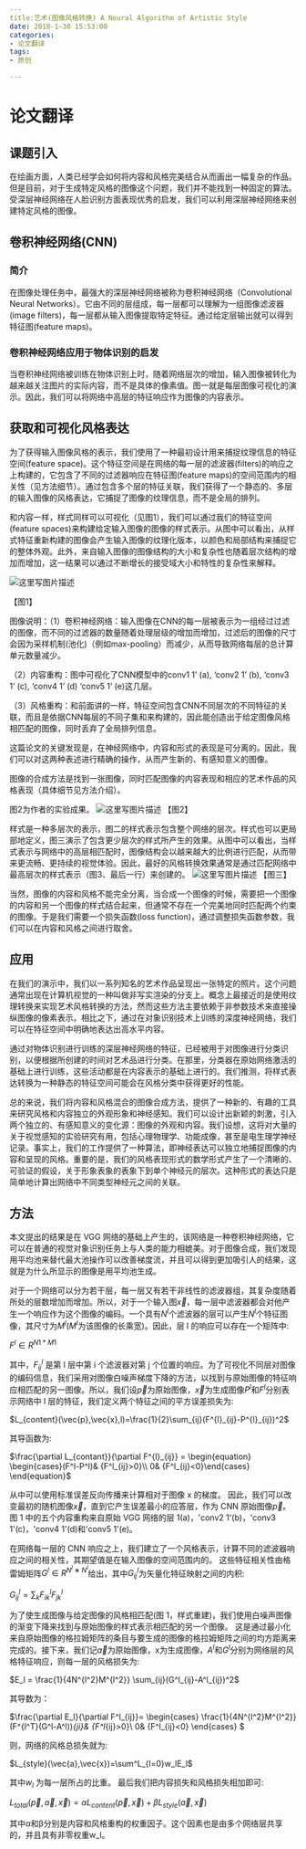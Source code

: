 ```yaml
---
title:艺术(图像风格转换) A Neural Algorithm of Artistic Style
date: 2018-1-30 15:53:00
categories: 
- 论文翻译
tags:
- 原创

---
```


		
# 论文翻译

## 课题引入

在绘画方面，人类已经学会如何将内容和风格完美结合从而画出一幅复杂的作品。但是目前，对于生成特定风格的图像这个问题，我们并不能找到一种固定的算法。受深层神经网络在人脸识别方面表现优秀的启发，我们可以利用深层神经网络来创建特定风格的图像。

## 卷积神经网络(CNN)

### 简介

在图像处理任务中，最强大的深层神经网络被称为卷积神经网络（Convolutional Neural Networks）。它由不同的层组成，每一层都可以理解为一组图像滤波器(image filters)，每一层都从输入图像提取特定特征。通过给定层输出就可以得到特征图(feature maps)。

### 卷积神经网络应用于物体识别的启发

当卷积神经网络被训练在物体识别上时，随着网络层次的增加，输入图像被转化为越来越关注图片的实际内容，而不是具体的像素值。图一就是每层图像可视化的演示。因此，我们可以将网络中高层的特征响应作为图像的内容表示。

## 获取和可视化风格表达

为了获得输入图像风格的表示，我们使用了一种最初设计用来捕捉纹理信息的特征空间(feature space)。这个特征空间是在网络的每一层的滤波器(filters)的响应之上构建的，它包含了不同的过滤器响应在特征图(feature maps)的空间范围内的相关性（见方法细节）。通过包含多个层的特征关联，我们获得了一个静态的、多层的输入图像的风格表达，它捕捉了图像的纹理信息，而不是全局的排列。

和内容一样，样式同样可以可视化（见图1），我们可以通过我们的特征空间(feature spaces)来构建给定输入图像的图像的样式表示。从图中可以看出，从样式特征重新构建的图像会产生输入图像的纹理化版本，以颜色和局部结构来捕捉它的整体外观。此外，来自输入图像的图像结构的大小和复杂性也随着层次结构的增加而增加，这一结果可以通过不断增长的接受域大小和特性的复杂性来解释。

![这里写图片描述](http://img.blog.csdn.net/20180130122303448?watermark/2/text/aHR0cDovL2Jsb2cuY3Nkbi5uZXQvcXFfMzYyODU4Nzk=/font/5a6L5L2T/fontsize/400/fill/I0JBQkFCMA==/dissolve/70/gravity/SouthEast)

【图1】

图像说明：（1）卷积神经网络：输入图像在CNN的每一层被表示为一组经过过滤的图像，而不同的过滤器的数量随着处理层级的增加而增加，过滤后的图像的尺寸会因为采样机制(池化)（例如max-pooling）而减少，从而导致网络每层的总计算单元数量减少。

（2）内容重构：图中可视化了CNN模型中的conv1 1’ (a), ‘conv2 1’ (b), ‘conv3 1’ (c), ‘conv4 1’ (d) ‘conv5 1’ (e)这几层。

（3）风格重构：和前面讲的一样，特征空间包含CNN不同层次的不同特征的关联，而且是依据CNN每层的不同子集和来构建的，因此能创造出于给定图像风格相匹配的图像，同时丢弃了全局排列信息。



这篇论文的关键发现是，在神经网络中，内容和形式的表现是可分离的。因此，我们可以对这两种表述进行精确的操作，从而产生新的、有感知意义的图像。

图像的合成方法是找到一张图像，同时匹配图像的内容表现和相应的艺术作品的风格表现（具体细节见方法介绍）。

图2为作者的实验成果。
![这里写图片描述](http://img.blog.csdn.net/20180130122409055?watermark/2/text/aHR0cDovL2Jsb2cuY3Nkbi5uZXQvcXFfMzYyODU4Nzk=/font/5a6L5L2T/fontsize/400/fill/I0JBQkFCMA==/dissolve/70/gravity/SouthEast)
【图2】

样式是一种多层次的表示，图二的样式表示包含整个网络的层次。样式也可以更局部地定义，图三演示了包含更少层次的样式所产生的效果。从图中可以看出，当样式表示与网络中的高层相匹配时，图像结构会以越来越大的比例进行匹配，从而带来更流畅、更持续的视觉体验。因此，最好的风格转换效果通常是通过匹配网络中最高层次的样式表示（图3、最后一行）来创建的。
![这里写图片描述](http://img.blog.csdn.net/20180130122648816?watermark/2/text/aHR0cDovL2Jsb2cuY3Nkbi5uZXQvcXFfMzYyODU4Nzk=/font/5a6L5L2T/fontsize/400/fill/I0JBQkFCMA==/dissolve/70/gravity/SouthEast)
【图三】

当然，图像的内容和风格不能完全分离，当合成一个图像的时候，需要把一个图像的内容和另一个图像的样式结合起来，但通常不存在一个完美地同时匹配两个约束的图像。于是我们需要一个损失函数(loss function)，通过调整损失函数参数，我们可以在内容和风格之间进行取舍。

## 应用

在我们的演示中，我们以一系列知名的艺术作品呈现出一张特定的照片。这个问题通常出现在计算机视觉的一种叫做非写实渲染的分支上。概念上最接近的是使用纹理转换来实现艺术风格转换的方法，然而这些方法主要依赖于非参数技术来直接操纵图像的像素表示。相比之下，通过在对象识别技术上训练的深度神经网络，我们可以在特征空间中明确地表达出高水平内容。

通过对物体识别进行训练的深层神经网络的特征，已经被用于对图像进行分类识别，以便根据所创建的时间对艺术品进行分类。在那里，分类器在原始网络激活的基础上进行训练，这些活动都是在内容表示的基础上进行的。我们推测，将样式表达转换为一种静态的特征空间可能会在风格分类中获得更好的性能。

总的来说，我们将内容和风格混合的图像合成方法，提供了一种新的、有趣的工具来研究风格和内容独立的外观形象和神经感知。我们可以设计出新颖的刺激，引入两个独立的、有感知意义的变化源：图像的外观和内容。我们设想，这将对大量的关于视觉感知的实验研究有用，包括心理物理学、功能成像，甚至是电生理学神经记录。事实上，我们的工作提供了一种算法，即神经表达可以独立地捕捉图像的内容和呈现的风格。重要的是，我们的风格表现形式的数学形式产生了一个清晰的、可验证的假设，关于形象表象的表象下到单个神经元的层次。这种形式的表达只是简单地计算出网络中不同类型神经元之间的关联。

## 方法

本文提出的结果是在 VGG 网络的基础上产生的，该网络是一种卷积神经网络，它可以在普通的视觉对象识别任务上与人类的能力相媲美。对于图像合成，我们发现用平均池来替代最大池操作可以改善梯度流，并且可以得到更加吸引人的结果，这就是为什么所显示的图像是用平均池生成。

对于一个网络可以分为若干层，每一层又有若干非线性的滤波器组，其复杂度随着所处的层数增加而增加。所以，对于一个输入图$\vec{x}$，每一层中滤波器都会对他产生一个响应作为这个图像的编码。一个具有$N^l$个滤波器的层可以产生$N^l$个特征图像，其尺寸为$M^l$($M^l$为该图像的长乘宽)。因此，层 l 的响应可以存在一个矩阵中:

$F^l \in R^{N1*M1}$

其中，$F^l_{ij}$ 是第 l 层中第 i 个滤波器对第 j 个位置的响应。为了可视化不同层对图像的编码信息，我们采用对图像白噪声梯度下降的方法，以找到与原始图像的特征响应相匹配的另一图像。所以，我们设$\vec{p}$为原始图像，$\vec{x}$为生成图像$P^l$和$F^l$分别表示网络中 l 层的特征，我们定义两个特征之间的平方误差损失为:

$L_{content}(\vec{p},\vec{x},l)=\frac{1}{2}\sum_{ij}(F^{l}_{ij}-P^{l}_{ij})^2$

其导函数为:

$\frac{\partial L_{contant}}{\partial F^{l}_{ij}} = \begin{equation} \begin{cases}(F^l-P^l)& {F^l_{ij}>0}\\ 0& {F^l_{ij}<0}\end{cases} \end{equation}$

从中可以使用标准误差反向传播来计算相对于图像 x 的梯度。 因此，我们可以改变最初的随机图像$\vec{x}$，直到它产生误差最小的应答层，作为 CNN 原始图像$\vec{p}$。图 1 中的五个内容重构来自原始 VGG 网络的层 1(a)，'conv2 1'(b)，'conv3 1'(c)，'conv4 1'(d)和'conv5 1'(e)。

在网络每一层的 CNN 响应之上，我们建立了一个风格表示，计算不同的滤波器响应之间的相关性，其期望值是在输入图像的空间范围内的。 这些特征相关性由格雷姆矩阵$G^l∈R^{N^l∗N^l}$给出，其中$G^l_{ij}$为矢量化特征映射之间的内积:

$G^l_{ij}=\sum_k F^l_{ik} F^l_{jk}$

为了使生成图像与给定图像的风格相匹配(图 1，样式重建)，我们使用白噪声图像的渐变下降来找到与原始图像的样式表示相匹配的另一个图像。 这是通过最小化来自原始图像的格拉姆矩阵的条目与要生成的图像的格拉姆矩阵之间的均方距离来完成的。接下来，我们记$\vec{a}$为原始图像，x为生成图像，$A^l$和$G^l$分别为网络层的风格特征响应，则每一层的风格损失为:

$E_l = \frac{1}{4N^{l^2}M^{l^2}} \sum_{ij}(G^l_{ij}-A^l_{ij})^2$

其导数为：

$\frac{\partial E_l}{\partial F^l_{ij}}= \begin{cases} \frac{1}{4N^{l^2}M^{l^2}}(F^{l^T}(G^l-A^l))_{ji}& {F^l_{ij}>0}\\ 0& {F^l_{ij}<0} \end{cases} $

则，网络的风格总损失就为:			

$L_{style}(\vec{a},\vec{x})=\sum^L_{l=0}w_lE_l$

其中$w_l$ 为每一层所占的比重。
最后我们把内容损失和风格损失相加即可:

$L_{total}(\vec{p},\vec{a},\vec{x})=\alpha L_{content}(\vec{p},\vec{x}) + \beta L_{style}(\vec{a},\vec{x})$

其中α和β分别是内容和风格重构的权重因子。这个因素也是由多个网络层共享的，并且具有非零权重w_l。
